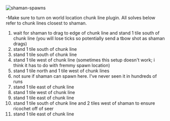
![shaman-spawns](https://github.com/brumah/fortis-colosseum/assets/143656154/10de75d8-f36d-4d9f-a681-f535aa5f5c81)

-Make sure to turn on world location chunk line plugin. All solves below refer to chunk lines closest to shaman.

1. wait for shaman to drag to edge of chunk line and stand 1 tile south of chunk line (you will lose ticks so potentially send a tbow shot as shaman drags)
2. stand 1 tile south of chunk line
3. stand 1 tile south of chunk line
4. stand 1 tile west of chunk line (sometimes this setup doesn't work; i think it has to do with fremmy spawn location)
5. stand 1 tile north and 1 tile west of chunk lines
6. not sure if shaman can spawn here. I've never seen it in hundreds of runs
7. stand 1 tile east of chunk line
8. stand 1 tile west of chunk line
9. stand 1 tile east of chunk line
10. stand 1 tile south of chunk line and 2 tiles west of shaman to ensure ricochet off of seer 
11. stand 1 tile east of chunk line
